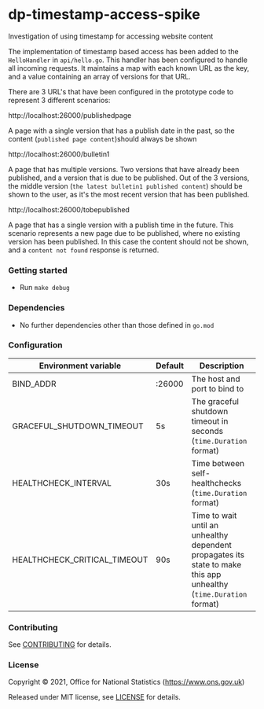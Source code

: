 dp-timestamp-access-spike
================
Investigation of using timestamp for accessing website content

The implementation of timestamp based access has been added to the `HelloHandler` in `api/hello.go`. This handler has been configured to handle all incoming requests. It maintains a map with each known URL as the key, and a value containing an array of versions for that URL.

There are 3 URL's that have been configured in the prototype code to represent 3 different scenarios: 

http://localhost:26000/publishedpage

A page with a single version that has a publish date in the past, so the content (`published page content`)should always be shown

http://localhost:26000/bulletin1

A page that has multiple versions. Two versions that have already been published, and a version that is due to be published. Out of the 3 versions, the middle version (`the latest bulletin1 published content`) should be shown to the user, as it's the most recent version that has been published.

http://localhost:26000/tobepublished

A page that has a single version with a publish time in the future. This scenario represents a new page due to be published, where no existing version has been published. In this case the content should not be shown, and a `content not found` response is returned.

### Getting started

* Run `make debug`

### Dependencies

* No further dependencies other than those defined in `go.mod`

### Configuration

| Environment variable         | Default   | Description
| ---------------------------- | --------- | -----------
| BIND_ADDR                    | :26000    | The host and port to bind to
| GRACEFUL_SHUTDOWN_TIMEOUT    | 5s        | The graceful shutdown timeout in seconds (`time.Duration` format)
| HEALTHCHECK_INTERVAL         | 30s       | Time between self-healthchecks (`time.Duration` format)
| HEALTHCHECK_CRITICAL_TIMEOUT | 90s       | Time to wait until an unhealthy dependent propagates its state to make this app unhealthy (`time.Duration` format)

### Contributing

See [CONTRIBUTING](CONTRIBUTING.md) for details.

### License

Copyright © 2021, Office for National Statistics (https://www.ons.gov.uk)

Released under MIT license, see [LICENSE](LICENSE.md) for details.

